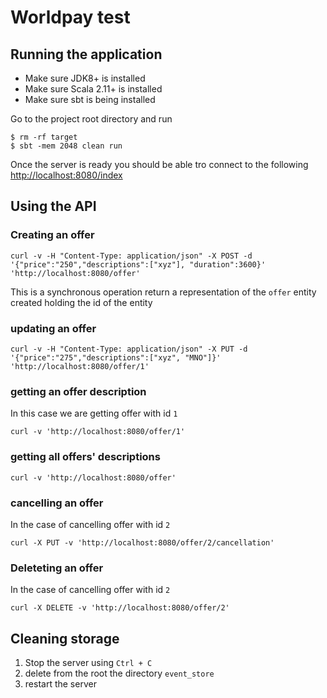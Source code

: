 Worldpay test
=============================

## Running the application

* Make sure JDK8+ is installed
* Make sure Scala 2.11+ is installed
* Make sure sbt is being installed

Go to the project root directory and run 

```
$ rm -rf target
$ sbt -mem 2048 clean run
```

Once the server is ready you should be able tro connect to 
the following [http://localhost:8080/index]()

## Using the API

### Creating an offer

```
curl -v -H "Content-Type: application/json" -X POST -d '{"price":"250","descriptions":["xyz"], "duration":3600}' 'http://localhost:8080/offer'
```

This is a synchronous operation return a representation of the `offer` entity created holding the id of the entity 


### updating an offer

```
curl -v -H "Content-Type: application/json" -X PUT -d '{"price":"275","descriptions":["xyz", "MNO"]}' 'http://localhost:8080/offer/1'
```


### getting an offer description

In this case we are getting offer with id `1`

```
curl -v 'http://localhost:8080/offer/1'
```

### getting all offers' descriptions

```
curl -v 'http://localhost:8080/offer'
```

### cancelling an offer

In the case of cancelling offer with id `2`

```
curl -X PUT -v 'http://localhost:8080/offer/2/cancellation'
```

### Deleteting an offer

In the case of cancelling offer with id `2`

```
curl -X DELETE -v 'http://localhost:8080/offer/2'
```

## Cleaning storage

1. Stop the server using `Ctrl + C` 
2. delete  from the root the directory `event_store`
3. restart the server
 